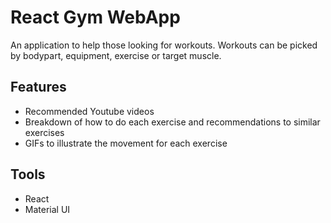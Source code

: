 # React Gym WebApp

An application to help those looking for workouts. Workouts can be picked by bodypart, equipment, exercise or target muscle.

## Features

- Recommended Youtube videos
- Breakdown of how to do each exercise and recommendations to similar exercises
- GIFs to illustrate the movement for each exercise

## Tools

- React
- Material UI
